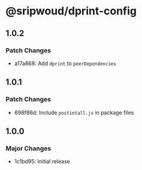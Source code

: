 # @sripwoud/dprint-config

## 1.0.2

### Patch Changes

- a17a868: Add `dprint` to `peerDependencies`

## 1.0.1

### Patch Changes

- 698f86d: Include `postintall.js` in package files

## 1.0.0

### Major Changes

- 1c1bd95: Initial release
